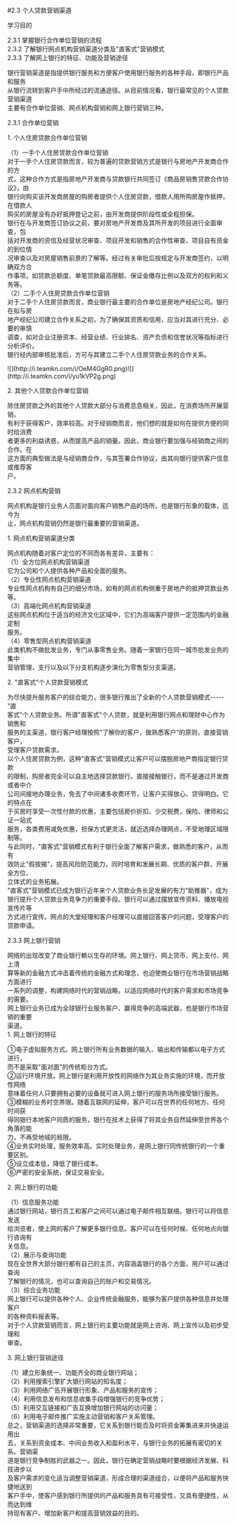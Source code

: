 #2.3 个人贷款营销渠道
<p>学习目的 </p>
    <p>2.3.1 掌握银行合作单位营销的流程 <br />
2.3.2 了解银行网点机构营销渠道分类及&quot;直客式&quot;营销模式 <br />
2.3.3 了解网上银行的特征、功能及营销途径</p>
    <p>银行营销渠道是指提供银行服务和方便客户使用银行服务的各种手段，即银行产品和服务 <br />
      从银行流转到客户手中所经过的流通途径。从目前情况看，银行最常见的个人贷款营销渠道 <br />
    主要有合作单位营销、网点机构营销和网上银行营销三种。</p>
    <p>2.3.1  合作单位营销</p>
    <p>1. 个人住房贷款合作单位营销 </p>
    <p>（1）一手个人住房贷款合作单位营销 <br />
对于一手个人住房贷款而言，较为普遍的贷款营销方式是银行与房地产开发商合作的方 <br />
式，这种合作方式是指房地产开发商与贷款银行共同签订《商品房销售贷款合作协议》，由 <br />
银行向购买该开发商房屋的购房者提供个人住房贷款，借款人用所购房屋作抵押，在借款人 <br />
购买的房屋没有办好抵押登记之前，由开发商提供阶段性或全程担保。 <br />
银行在与开发商签订协议之前，要对房地产开发商及其所开发的项目进行全面审查，包 <br />
括对开发商的资信及经营状况审查、项目开发和销售的合作性审查、项目自有资金的到位情 <br />
况审查以及对房屋销售前景的了解等。经过有关审批后按规定与开发商签约，以明确双方合 <br />
作事项，如贷款总额度、单笔贷款最高限额、保证金缴存比例以及双方的权利和义务等。 <br />
（2）二手个人住房贷款合作单位营销 <br />
对于二手个人住房贷款而言，商业银行最主要的合作单位是房地产经纪公司。银行在拟与房 <br />
地产经纪公司建立合作关系之初，为了确保其资质和信用，应当对其进行充分、必要的审慎 <br />
调查，如对企业注册资本、经营业绩、行业排名、资产负债和信誉状况等指标进行分析评价。 <br />
银行经内部审核批准后，方可与其建立二手个人住房贷款业务的合作关系。</p>
    <p>![](http://i.teamkn.com/i/OeM4GgR0.png)![](http://i.teamkn.com/i/yu1kVP2g.png)</p>
    <p> 2. 其他个人贷款合作单位营销</p>
    <p>除住房贷款之外的其他个人贷款大部分与消费息息相关，因此，在消费场所开展营销， <br />
      有利于获得客户，效率较高。对于经销商而言，他们想的就是如何在提供方便的同时给消费 <br />
      者更多的利益诱惑，从而提高产品的销量。因此，商业银行要加强与经销商之间的合作。在 <br />
      这方面的典型做法是与经销商合作，与其签署合作协议，由其向银行提供客户信息或推荐客 <br />
    户。 </p>
    <p>2.3.2  网点机构营销</p>
    <p>网点机构是银行业务人员面对面向客户销售产品的场所，也是银行形象的载体，迄今为 <br />
    止，网点机构营销仍然是银行最重要的营销渠道。</p>
    <p>1. 网点机构营销渠道分类</p>
    <p>网点机构随着对客户定位的不同而各有差异，主要有： <br />
（1）全方位网点机构营销渠道 <br />
它为公司和个人提供各种产品和全面的服务。 <br />
（2）专业性网点机构营销渠道 <br />
专业性网点机构有自己的细分市场，如有的网点机构侧重于房地产的抵押贷款业务等。 <br />
（3）高端化网点机构营销渠道 <br />
这些网点机构位于适当的经济文化区域中，它们为高端客户提供一定范围内的金融定制 <br />
服务。 <br />
（4）零售型网点机构营销渠道 <br />
此类机构不做批发业务，专门从事零售业务。随着一家银行在同一城市批发业务的集中 <br />
营销管理，支行以及以下分支机构逐步演化为零售型分支渠道。</p>
    <p> 2. &quot;直客式&quot;个人贷款营销模式</p>
    <p>为尽快提升服务客户的综合能力，很多银行推出了全新的个人贷款营销模式-----&quot;直 <br />
      客式&quot;个人贷款业务。所谓&quot;直客式&quot;个人贷款，就是利用银行网点和理财中心作为销售和 <br />
      服务的主渠道，银行客户经理按照&quot;了解你的客户，做熟悉客户&quot;的原则，直接营销客户， <br />
      受理客户贷款需求。 <br />
以个人住房贷款为例，这种&quot;直客式&quot;营销模式让客户可以摆脱房地产商指定银行贷款 <br />
的限制，购房者完全可以自主地选择贷款银行。直接接触银行，而不是通过开发商或者中介 <br />
公司间接地办理业务，免去了中间诸多收费环节，让客户买得放心、贷得明白。它的特点在 <br />
于买房时享受一次性付款的优惠，主要包括房价折扣、少交税费，保险、律师和公证一站式 <br />
服务，各类费用减免优惠，担保方式更灵活，就近选择办理网点，不受地理区域限制等。 <br />
与此同时，&quot;直客式&quot;营销模式有利于银行全面了解客户需求，做熟悉的客户，从而有 <br />
效防止&quot;假按揭&quot;，提高风险防范能力，同时培育和发展长期、优质的客户群，开展全方位、 <br />
立体式的业务拓展。 <br />
&quot;直客式&quot;营销模式已成为银行近年来个人贷款业务长足发展的有力&quot;助推器&quot;，成为 <br />
银行提升个人贷款业务竞争力的重要手段。银行可以通过摆放宣传资料、播放电视宣传片等 <br />
方式进行宣传。网点的大堂经理和客户经理可以直接回答客户的问题，受理客户的贷款申请。</p>
    <p>2.3.3  网上银行营销</p>
    <p> 网络的出现改变了商业银行赖以生存的环境。网上银行、网上货币、网上支付、网上清 <br />
      算等新的金融方式冲击着传统的金融方式和理念，也迫使商业银行在市场营销战略方面进行 <br />
      一系列的调整，构建网络时代的营销战略，以适应网络时代的客户需求和市场竞争的需要。 <br />
      网上银行业务已成为全球银行业服务客户、赢得竞争的高端武器，也是银行市场营销的重要 <br />
      渠道。 <br />
    1. 网上银行的特征</p>
    <p>①电子虚拟服务方式。网上银行所有业务数据的输入、输出和传输都以电子方式进行， <br />
      而不是采取&quot;面对面&quot;的传统柜台方式。 <br />
②运行环境开放。网上银行是利用开放性的网络作为其业务实施的环境，而开放性网络 <br />
意味着任何人只要拥有必要的设备就可进入网上银行的服务场所接受银行服务。 <br />
③模糊的业务时空界限。随着互联网的延伸，客户可以在世界的任何地方、任何时间获 <br />
得同银行本地客户同质的服务，银行在技术上获得了将其业务自然延伸至世界各个角落的能 <br />
力，不再受地域的局限。 <br />
④业务实时处理，服务效率高。实时处理业务，是网上银行同传统银行的一个重要区别。 <br />
⑤设立成本低，降低了银行成本。 <br />
⑥严密的安全系统，保证交易安全。</p>
    <p>2. 网上银行的功能</p>
    <p>（1）信息服务功能 <br />
通过银行网站，银行员工和客户之间可以通过电子邮件相互联络。银行可以将信息发送 <br />
给浏览者，使上网的客户了解更多银行信息。客户可以在任何时候、任何地点向银行咨询有 <br />
关信息。 <br />
（2）展示与查询功能 <br />
现在全世界大部分银行都有自己的主页，内容涵盖银行的各个方面，用户可以通过查询 <br />
了解银行的情况，也可以查询自己的账户和交易情况。 <br />
（3）综合业务功能 <br />
网上银行可以提供各种个人、企业传统金融服务，能够为客户提供各种信息并处理客户 <br />
的各种资料报表等。 <br />
对于个人贷款营销而言，网上银行的主要功能就是网上咨询、网上宣传以及初步受理和 <br />
审查。 </p>
    <p> 3. 网上银行营销途径</p>
    <p>（1）建立形象统一、功能齐全的商业银行网站； <br />
（2）利用搜索引擎扩大银行网站的知名度； <br />
（3）利用网络广告开展银行形象、产品和服务的宣传； <br />
（4）利用信息发布和信息收集手段增强银行的竞争优势； <br />
（5）利用交互链接和广告互换增加银行网站的访问量； <br />
（6）利用电子邮件推广实施主动营销和客户关系管理。 <br />
总之，营销渠道的选择非常重要，它关系到银行能否及时将资金筹集进来并快速运用出 <br />
去，关系到资金成本、中间业务收入和盈利水平，与银行业务的拓展有密切的关系。营销渠 <br />
道是银行竞争制胜的武器之一。因此，银行在确定营销战略时要根据经济发展、科技进步以 <br />
及客户需求的变化适当调整营销渠道，形成合理的渠道组合，以便将产品和服务快捷地送到 <br />
客户手中，使客户感到银行所提供的产品和服务具有可接受性，又具有便捷性，从而达到维 <br />
持现有客户、增加新客户和提高营销效益的目的。</p>
    <p>      <br />
    </p>